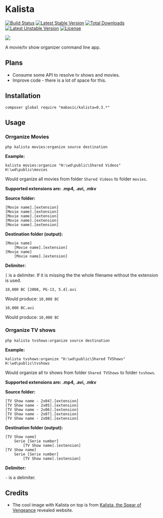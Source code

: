 # Kalista

[![Build Status](https://travis-ci.org/mabasic/kalista.svg)](https://travis-ci.org/mabasic/kalista) [![Latest Stable Version](https://poser.pugx.org/mabasic/kalista/v/stable.svg)](https://packagist.org/packages/mabasic/kalista) [![Total Downloads](https://poser.pugx.org/mabasic/kalista/downloads.svg)](https://packagist.org/packages/mabasic/kalista) [![Latest Unstable Version](https://poser.pugx.org/mabasic/kalista/v/unstable.svg)](https://packagist.org/packages/mabasic/kalista) [![License](https://poser.pugx.org/mabasic/kalista/license.svg)](https://packagist.org/packages/mabasic/kalista)

![](http://news.cdn.leagueoflegends.com/public/images/pages/kal/img/kal-ghost.png)

A movie/tv show organizer command line app.

## Plans

- Consume some API to resolve tv shows and movies.
- Improve code - there is a lot of space for this.


## Installation

```
composer global require "mabasic/kalista=0.3.*"
```

## Usage

### Orrganize Movies

```
php kalista movies:organize source destination
```

**Example:**

```
kalista movies:organize "H:\wd\public\Shared Videos" H:\wd\public\movies
```

Would organize all movies from folder `Shared Videos` to folder `movies`.

**Supported extensions are: .mp4, .avi, .mkv**

**Source folder:**

```
[Movie name].[extension]
[Movie name].[extension]
[Movie name].[extension]
[Movie name].[extension]
[Movie name].[extension]
```
 
**Destination folder (output):**
 
```
[Movie name]
    [Movie name].[extension]
[Movie name]
    [Movie name].[extension]
```

**Delimiter:**

`[` is a delimiter. If it is  missing the the whole filename without the extension is used.

```
10,000 BC [2008, PG-13, 5.4].avi
```

Would produce: `10,000 BC`


```
10,000 BC.avi
```

Would produce: `10,000 BC`

### Orrganize TV shows

```
php kalista tvshows:organize source destination
```

**Example:**

```
kalista tvshows:organize "H:\wd\public\Shared TVShows" H:\wd\public\tvshows
```

Would organize all tv shows from folder `Shared TVShows` to folder `tvshows`.

**Supported extensions are: .mp4, .avi, .mkv**

**Source folder:**

```
[TV Show name - 2x04].[extension]
[TV Show name - 2x05].[extension]
[TV Show name - 2x06].[extension]
[TV Show name - 2x07].[extension]
[TV Show name - 2x08].[extension]
```
 
**Destination folder (output):**
 
```
[TV Show name]
    Serie [Serie number]
        [TV Show name].[extension]
[TV Show name]
    Serie [Serie number]
        [TV Show name].[extension]
```

**Delimiter:**

` - ` is a delimiter.

## Credits

- The cool image with Kalista on top is from [Kalista, the Spear of Vengeance](http://na.leagueoflegends.com/en/champion-reveal/kalista-spear-vengeance-revealed) revealed website.
